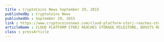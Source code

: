 ```yaml
---
title : CryptoCoins News September 29, 2015
publishedBy : CryptoCoins News
publishedOn : September 29, 2015
link : https://www.cryptocoinsnews.com/cloud-platform-storj-reaches-storage-milestone-boosts-rewards-pool-tenfold/
articleName : CLOUD PLATFORM STORJ REACHES STORAGE MILESTONE, BOOSTS REWARDS POOL TENFOLD
class : pressArticle
---
```

